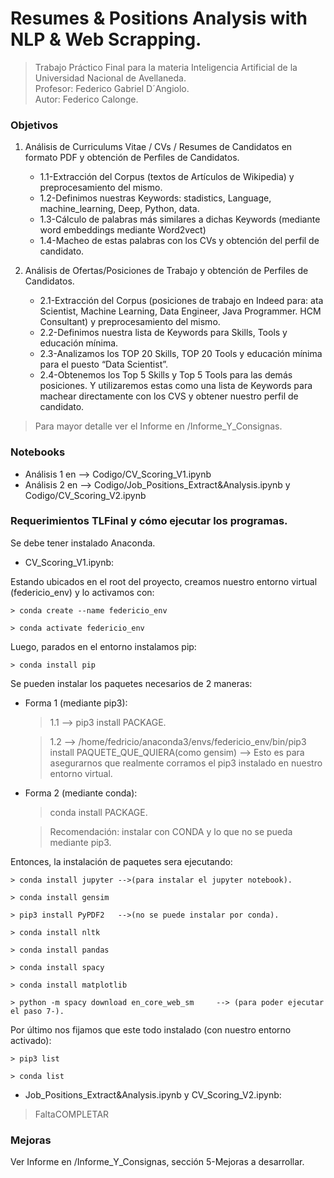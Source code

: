 # Resumes & Positions Analysis with NLP & Web Scrapping.

>Trabajo Práctico Final para la materia Inteligencia Artificial de la Universidad Nacional de Avellaneda.  
>Profesor: Federico Gabriel D´Angiolo.  
>Autor: Federico Calonge.

### Objetivos

1.	Análisis de Curriculums Vitae / CVs / Resumes de Candidatos en formato PDF y obtención de Perfiles de Candidatos. 
	* 1.1-Extracción del Corpus (textos de Artículos de Wikipedia) y preprocesamiento del mismo.
	* 1.2-Definimos nuestras Keywords: stadistics, Language, machine_learning, Deep, Python, data.
	* 1.3-Cálculo de palabras más similares a dichas Keywords (mediante word embeddings mediante Word2vect)
	* 1.4-Macheo de estas palabras con los CVs y obtención del perfil de candidato. 

2.	Análisis de Ofertas/Posiciones de Trabajo y obtención de Perfiles de Candidatos. 
	* 2.1-Extracción del Corpus (posiciones de trabajo en Indeed para: ata Scientist, Machine Learning, Data Engineer, Java Programmer. HCM Consultant) y 	preprocesamiento del mismo.
	* 2.2-Definimos nuestra lista de Keywords para Skills, Tools y educación mínima.
	* 2.3-Analizamos los TOP 20 Skills, TOP 20 Tools y educación mínima para el puesto “Data Scientist”.  
	* 2.4-Obtenemos los Top 5 Skills y Top 5 Tools para las demás posiciones. Y utilizaremos estas como una lista de Keywords para
	machear directamente con los CVS y obtener nuestro perfil de candidato. 

>Para mayor detalle ver el Informe en /Informe_Y_Consignas.

### Notebooks

* Análisis 1 en --> Codigo/CV_Scoring_V1.ipynb
* Análisis 2 en --> Codigo/Job_Positions_Extract&Analysis.ipynb y Codigo/CV_Scoring_V2.ipynb

### Requerimientos TLFinal y cómo ejecutar los programas.

Se debe tener instalado Anaconda. 

>
* CV_Scoring_V1.ipynb:
>
Estando ubicados en el root del proyecto, creamos nuestro entorno virtual (federicio_env) y lo activamos con:
	
    > conda create --name federicio_env

    > conda activate federicio_env
    
Luego, parados en el entorno instalamos pip:
    
    > conda install pip
    
Se pueden instalar los paquetes necesarios de 2 maneras:
	
* Forma 1 (mediante pip3):
    
    > 1.1 --> pip3 install PACKAGE. 
    
    > 1.2 --> /home/fedricio/anaconda3/envs/federicio_env/bin/pip3 install PAQUETE_QUE_QUIERA(como gensim) --> Esto es para asegurarnos que realmente corramos el pip3 instalado en nuestro entorno virtual.	

* Forma 2 (mediante conda):
    
    > conda install PACKAGE.

    > Recomendación: instalar con CONDA y lo que no se pueda mediante pip3.
	
Entonces, la instalación de paquetes sera ejecutando:
	
    > conda install jupyter -->(para instalar el jupyter notebook). 

    > conda install gensim

    > pip3 install PyPDF2   -->(no se puede instalar por conda).

    > conda install nltk

    > conda install pandas

    > conda install spacy

    > conda install matplotlib

    > python -m spacy download en_core_web_sm     --> (para poder ejecutar el paso 7-).
    
Por último nos fijamos que este todo instalado (con nuestro entorno activado):
    
    > pip3 list
    
    > conda list
    
* Job_Positions_Extract&Analysis.ipynb y CV_Scoring_V2.ipynb:
> FaltaCOMPLETAR


### Mejoras

Ver Informe en /Informe_Y_Consignas, sección 5-Mejoras a desarrollar.
